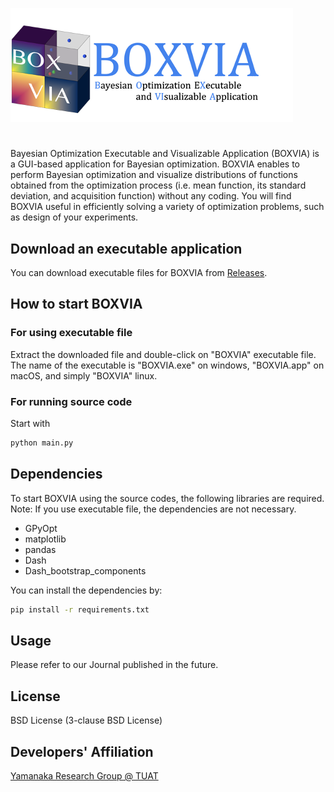 ![Title](./src/assets/title.png "Title")
# 
Bayesian Optimization Executable and Visualizable Application (BOXVIA) is a GUI-based application for Bayesian optimization. BOXVIA enables to perform Bayesian optimization and visualize distributions of functions obtained from the optimization process (i.e. mean function, its standard deviation, and acquisition function) without any coding. You will find BOXVIA useful in efficiently solving a variety of optimization problems, such as design of your experiments.

## Download an executable application
You can download executable files for BOXVIA from [Releases](https://github.com/Yamanaka-Lab-TUAT/BOXVIA/releases).

## How to start BOXVIA
### For using executable file
Extract the downloaded file and  double-click on "BOXVIA" executable file. <br>
The name of the executable is "BOXVIA.exe" on windows, "BOXVIA.app" on macOS, and simply "BOXVIA"  linux.

### For running source code
 Start with
```bash
python main.py
```

## Dependencies 
To start BOXVIA using the source codes, the following libraries are required. <br>
Note: If you use executable file, the dependencies are not necessary. <br>

- GPyOpt
- matplotlib
- pandas
- Dash
- Dash_bootstrap_components


You can install the dependencies by:
```bash
pip install -r requirements.txt
```

## Usage
Please refer to our Journal published in the future.

## License
BSD License (3-clause BSD License)

## Developers' Affiliation
[Yamanaka Research Group @ TUAT](http://web.tuat.ac.jp/~yamanaka/)
